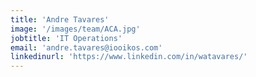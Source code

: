 ```yaml
---
title: 'Andre Tavares'
image: '/images/team/ACA.jpg'
jobtitle: 'IT Operations'
email: 'andre.tavares@iooikos.com'
linkedinurl: 'https://www.linkedin.com/in/watavares/'
---
```

